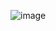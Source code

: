 ![image](https://github.com/jdllanghi/trabajo/assets/146900717/b2b9cfec-f0de-476a-a6b0-61bbf8cbb121)
